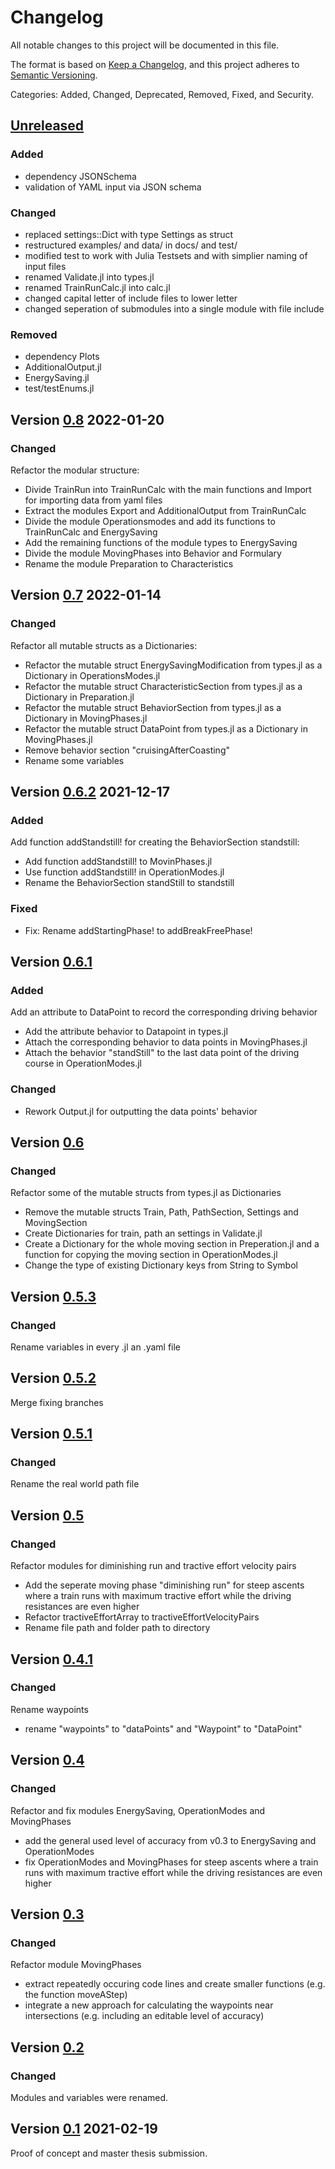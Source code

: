 # Changelog

All notable changes to this project will be documented in this file.

The format is based on [Keep a Changelog](https://keepachangelog.com/en/1.0.0/),
and this project adheres to [Semantic Versioning](https://semver.org/spec/v2.0.0.html).

Categories: Added, Changed, Deprecated, Removed, Fixed, and Security.

## [Unreleased]

### Added
* dependency JSONSchema
* validation of YAML input via JSON schema

### Changed
* replaced settings::Dict with type Settings as struct
* restructured examples/ and data/ in docs/ and test/
* modified test to work with Julia Testsets and with simplier naming of input files
* renamed Validate.jl into types.jl
* renamed TrainRunCalc.jl into calc.jl
* changed capital letter of include files to lower letter
* changed seperation of submodules into a single module with file include

### Removed
* dependency Plots
* AdditionalOutput.jl
* EnergySaving.jl
* test/testEnums.jl

## Version [0.8] 2022-01-20

### Changed

Refactor the modular structure:
* Divide TrainRun into TrainRunCalc with the main functions and Import for importing data from yaml files
* Extract the modules Export and AdditionalOutput from TrainRunCalc
* Divide the module Operationsmodes and add its functions to TrainRunCalc and EnergySaving
* Add the remaining functions of the module types to EnergySaving
* Divide the module MovingPhases into Behavior and Formulary
* Rename the module Preparation to Characteristics


## Version [0.7] 2022-01-14

### Changed

Refactor all mutable structs as a Dictionaries:
* Refactor the mutable struct EnergySavingModification from types.jl as a Dictionary in OperationsModes.jl
* Refactor the mutable struct CharacteristicSection from types.jl as a Dictionary in Preparation.jl
* Refactor the mutable struct BehaviorSection from types.jl as a Dictionary in MovingPhases.jl
* Refactor the mutable struct DataPoint from types.jl as a Dictionary in MovingPhases.jl
* Remove behavior section "cruisingAfterCoasting"
* Rename some variables


## Version [0.6.2] 2021-12-17

### Added

Add function addStandstill! for creating the BehaviorSection standstill:
* Add function addStandstill! to MovinPhases.jl
* Use function addStandstill! in OperationModes.jl
* Rename the BehaviorSection standStill to standstill

### Fixed

* Fix: Rename addStartingPhase! to addBreakFreePhase!


## Version [0.6.1]

### Added

Add an attribute to DataPoint to record the corresponding driving behavior
* Add the attribute behavior to Datapoint in types.jl
* Attach the corresponding behavior to data points in MovingPhases.jl
* Attach the behavior "standStill" to the last data point of the driving course in OperationModes.jl

### Changed

* Rework Output.jl for outputting the data points' behavior


## Version [0.6]

### Changed

Refactor some of the mutable structs from types.jl as Dictionaries
* Remove the mutable structs Train, Path, PathSection, Settings and MovingSection
* Create Dictionaries for train, path an settings in Validate.jl
* Create a Dictionary for the whole moving section in Preperation.jl and a function for copying the moving section in OperationModes.jl
* Change the type of existing Dictionary keys from String to Symbol


## Version [0.5.3]

### Changed

Rename variables in every .jl an .yaml file


## Version [0.5.2]

Merge fixing branches


## Version [0.5.1]

### Changed

Rename the real world path file


## Version [0.5]

### Changed

Refactor modules for diminishing run and tractive effort velocity pairs
* Add the seperate moving phase "diminishing run" for steep ascents where a train runs with maximum tractive effort while the driving resistances are even higher
* Refactor tractiveEffortArray to tractiveEffortVelocityPairs
* Rename file path and folder path to directory


## Version [0.4.1]

### Changed

Rename waypoints
* rename "waypoints" to "dataPoints" and "Waypoint" to "DataPoint"


## Version [0.4]

### Changed

Refactor and fix modules EnergySaving, OperationModes and MovingPhases
* add the general used level of accuracy from v0.3 to EnergySaving and OperationModes
* fix OperationModes and MovingPhases for steep ascents where a train runs with maximum tractive effort while the driving resistances are even higher


## Version [0.3]

### Changed

Refactor module MovingPhases
* extract repeatedly occuring code lines and create smaller functions (e.g. the function moveAStep)
* integrate a new approach for calculating the waypoints near intersections (e.g. including an editable level of accuracy)


## Version [0.2]

### Changed

Modules and variables were renamed.


## Version [0.1] 2021-02-19

Proof of concept and master thesis submission.


[Unreleased]: https://github.com/railtoolkit/TrainRun.jl/compare/v0.8...master
[0.8]: https://github.com/railtoolkit/TrainRun.jl/compare/v0.7...v0.8
[0.7]: https://github.com/railtoolkit/TrainRun.jl/compare/v0.6.2...v0.7
[0.6.2]: https://github.com/railtoolkit/TrainRun.jl/compare/v0.6.1...v0.6.2
[0.6.1]: https://github.com/railtoolkit/TrainRun.jl/compare/v0.6...v0.6.1
[0.6]: https://github.com/railtoolkit/TrainRun.jl/compare/v0.5.3...v0.6
[0.5.3]: https://github.com/railtoolkit/TrainRun.jl/compare/v0.5.2...v0.5.3
[0.5.2]: https://github.com/railtoolkit/TrainRun.jl/compare/v0.5.1...v0.5.2
[0.5.1]: https://github.com/railtoolkit/TrainRun.jl/compare/v0.5...v0.5.1
[0.5]: https://github.com/railtoolkit/TrainRun.jl/compare/v0.4.1...v0.5
[0.4.1]: https://github.com/railtoolkit/TrainRun.jl/compare/v0.4...v0.4.1
[0.4]: https://github.com/railtoolkit/TrainRun.jl/compare/v0.3...v0.4
[0.3]: https://github.com/railtoolkit/TrainRun.jl/compare/v0.2...v0.3
[0.2]: https://github.com/railtoolkit/TrainRun.jl/compare/v0.1...v0.2
[0.1]: https://github.com/railtoolkit/TrainRun.jl/releases/tag/v0.1